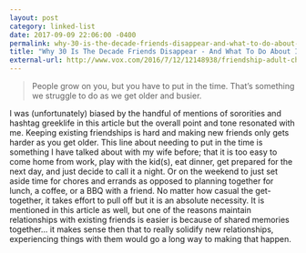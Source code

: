 ```yaml
---
layout: post
category: linked-list
date: 2017-09-09 22:06:00 -0400
permalink: why-30-is-the-decade-friends-disappear-and-what-to-do-about-it
title: "Why 30 Is The Decade Friends Disappear - And What To Do About It"
external-url: http://www.vox.com/2016/7/12/12148938/friendship-adult-challenges-solutions
---
```



> People grow on you, but you have to put in the time. That’s something we struggle to do as we get older and busier.

I was (unfortunately) biased by the handful of mentions of sororities and hashtag greeklife in this article but the overall point and tone resonated with me. Keeping existing friendships is hard and making new friends only gets harder as you get older. This line about needing to put in the time is something I have talked about with my wife before; that it is too easy to come home from work, play with the kid(s), eat dinner, get prepared for the next day, and just decide to call it a night. Or on the weekend to just set aside time for chores and errands as opposed to planning together for lunch, a coffee, or a BBQ with a friend. No matter how casual the get-together, it takes effort to pull off but it is an absolute necessity. It is mentioned in this article as well, but one of the reasons maintain relationships with existing friends is easier is because of shared memories together... it makes sense then that to really solidify new relationships, experiencing things with them would go a long way to making that happen.

